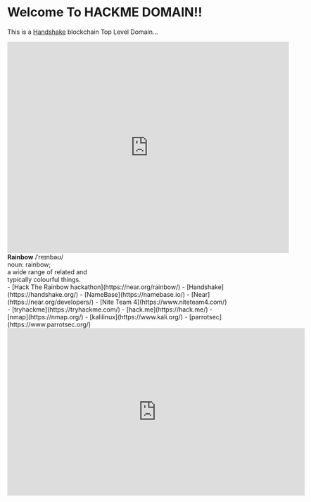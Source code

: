 # Welcome To HACKME DOMAIN!!

This is a [Handshake](https://handshake.org) blockchain Top Level Domain...

<iframe width="640" height="480" src="https://www.youtube.com/embed/mYvAYwpUDv8" frameborder="0" allow="accelerometer; autoplay; encrypted-media; gyroscope; picture-in-picture" allowfullscreen></iframe>

<div class="container flex flex-col items-center"><img src="https://near.org/wp-content/themes/near-19/assets/img/htr-logo-animate4.gif?t=1597875408" class="locked" style="max-width: 50vw;" alt=""><div class="hidden lg:block font-mono text-blue-light -mt-50 -mb-30 text-14 self-end"><strong>Rainbow</strong> /ˈreɪnbəʊ/ <br>noun:&nbsp;rainbow;<br> a wide range of related and<br>typically colourful things.</div></div>
- [Hack The Rainbow hackathon](https://near.org/rainbow/)
- [Handshake](https://handshake.org/)
- [NameBase](https://namebase.io/)
- [Near](https://near.org/developers/)
- [Nite Team 4](https://www.niteteam4.com/)
- [tryhackme](https://tryhackme.com/)
- [hack.me](https://hack.me/)
- [nmap](https://nmap.org/)
- [kalilinux](https://www.kali.org/)
- [parrotsec](https://www.parrotsec.org/)

<iframe width="676" height="380" src="https://www.youtube.com/embed/H-0RHqDWcJE" frameborder="0" allow="accelerometer; autoplay; encrypted-media; gyroscope; picture-in-picture" allowfullscreen></iframe>
